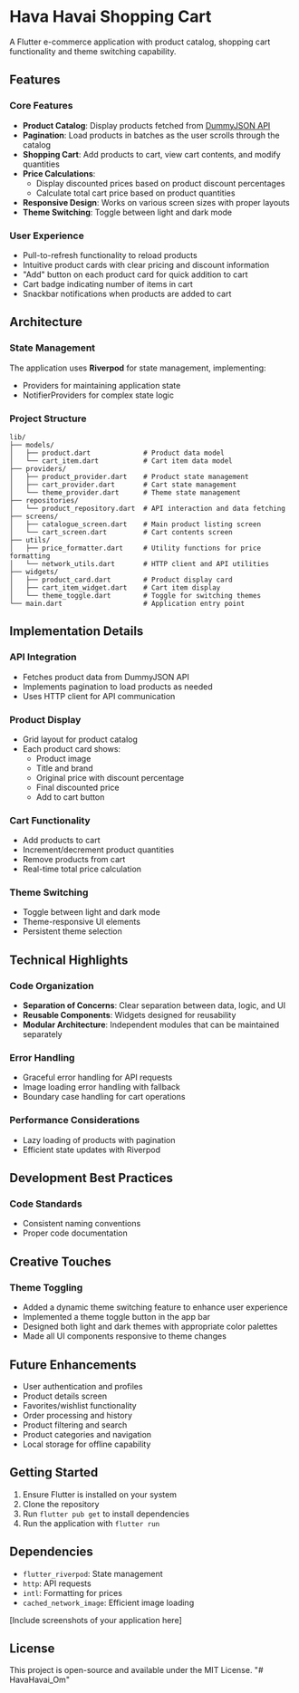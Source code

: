 # Hava Havai Shopping Cart

A Flutter e-commerce application with product catalog, shopping cart functionality and theme switching capability.

## Features

### Core Features

- **Product Catalog**: Display products fetched from [DummyJSON API](https://dummyjson.com/products)
- **Pagination**: Load products in batches as the user scrolls through the catalog
- **Shopping Cart**: Add products to cart, view cart contents, and modify quantities
- **Price Calculations**:
  - Display discounted prices based on product discount percentages
  - Calculate total cart price based on product quantities
- **Responsive Design**: Works on various screen sizes with proper layouts
- **Theme Switching**: Toggle between light and dark mode

### User Experience

- Pull-to-refresh functionality to reload products
- Intuitive product cards with clear pricing and discount information
- "Add" button on each product card for quick addition to cart
- Cart badge indicating number of items in cart
- Snackbar notifications when products are added to cart

## Architecture

### State Management

The application uses **Riverpod** for state management, implementing:

- Providers for maintaining application state
- NotifierProviders for complex state logic

### Project Structure

```
lib/
├── models/
│   ├── product.dart             # Product data model
│   └── cart_item.dart           # Cart item data model
├── providers/
│   ├── product_provider.dart    # Product state management
│   ├── cart_provider.dart       # Cart state management
│   └── theme_provider.dart      # Theme state management
├── repositories/
│   └── product_repository.dart  # API interaction and data fetching
├── screens/
│   ├── catalogue_screen.dart    # Main product listing screen
│   └── cart_screen.dart         # Cart contents screen
├── utils/
│   ├── price_formatter.dart     # Utility functions for price formatting
│   └── network_utils.dart       # HTTP client and API utilities
├── widgets/
│   ├── product_card.dart        # Product display card
│   ├── cart_item_widget.dart    # Cart item display
│   └── theme_toggle.dart        # Toggle for switching themes
└── main.dart                    # Application entry point
```

## Implementation Details

### API Integration

- Fetches product data from DummyJSON API
- Implements pagination to load products as needed
- Uses HTTP client for API communication

### Product Display

- Grid layout for product catalog
- Each product card shows:
  - Product image
  - Title and brand
  - Original price with discount percentage
  - Final discounted price
  - Add to cart button

### Cart Functionality

- Add products to cart
- Increment/decrement product quantities
- Remove products from cart
- Real-time total price calculation

### Theme Switching

- Toggle between light and dark mode
- Theme-responsive UI elements
- Persistent theme selection

## Technical Highlights

### Code Organization

- **Separation of Concerns**: Clear separation between data, logic, and UI
- **Reusable Components**: Widgets designed for reusability
- **Modular Architecture**: Independent modules that can be maintained separately

### Error Handling

- Graceful error handling for API requests
- Image loading error handling with fallback
- Boundary case handling for cart operations

### Performance Considerations

- Lazy loading of products with pagination
- Efficient state updates with Riverpod

## Development Best Practices

### Code Standards

- Consistent naming conventions
- Proper code documentation

## Creative Touches

### Theme Toggling

- Added a dynamic theme switching feature to enhance user experience
- Implemented a theme toggle button in the app bar
- Designed both light and dark themes with appropriate color palettes
- Made all UI components responsive to theme changes


## Future Enhancements

- User authentication and profiles
- Product details screen
- Favorites/wishlist functionality
- Order processing and history
- Product filtering and search
- Product categories and navigation
- Local storage for offline capability

## Getting Started

1. Ensure Flutter is installed on your system
2. Clone the repository
3. Run `flutter pub get` to install dependencies
4. Run the application with `flutter run`

## Dependencies

- `flutter_riverpod`: State management
- `http`: API requests
- `intl`: Formatting for prices
- `cached_network_image`: Efficient image loading

[Include screenshots of your application here]

## License

This project is open-source and available under the MIT License.
"# HavaHavai_Om"
